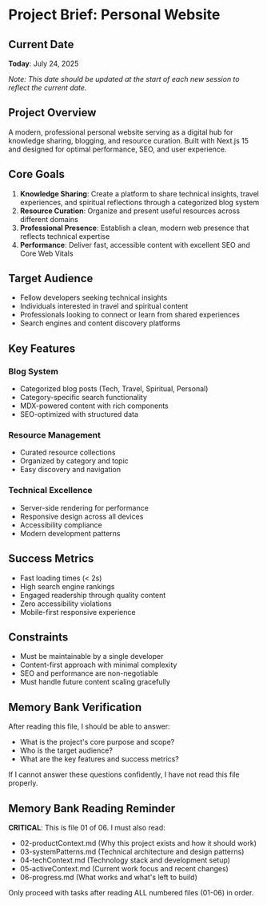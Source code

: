 # Project Brief: Personal Website

## Current Date
**Today**: July 24, 2025

*Note: This date should be updated at the start of each new session to reflect the current date.*

## Project Overview
A modern, professional personal website serving as a digital hub for knowledge sharing, blogging, and resource curation. Built with Next.js 15 and designed for optimal performance, SEO, and user experience.

## Core Goals
1. **Knowledge Sharing**: Create a platform to share technical insights, travel experiences, and spiritual reflections through a categorized blog system
2. **Resource Curation**: Organize and present useful resources across different domains
3. **Professional Presence**: Establish a clean, modern web presence that reflects technical expertise
4. **Performance**: Deliver fast, accessible content with excellent SEO and Core Web Vitals

## Target Audience
- Fellow developers seeking technical insights
- Individuals interested in travel and spiritual content
- Professionals looking to connect or learn from shared experiences
- Search engines and content discovery platforms

## Key Features
### Blog System
- Categorized blog posts (Tech, Travel, Spiritual, Personal)
- Category-specific search functionality
- MDX-powered content with rich components
- SEO-optimized with structured data

### Resource Management
- Curated resource collections
- Organized by category and topic
- Easy discovery and navigation

### Technical Excellence
- Server-side rendering for performance
- Responsive design across all devices
- Accessibility compliance
- Modern development patterns

## Success Metrics
- Fast loading times (< 2s)
- High search engine rankings
- Engaged readership through quality content
- Zero accessibility violations
- Mobile-first responsive experience

## Constraints
- Must be maintainable by a single developer
- Content-first approach with minimal complexity
- SEO and performance are non-negotiable
- Must handle future content scaling gracefully

## Memory Bank Verification
After reading this file, I should be able to answer:
- What is the project's core purpose and scope?
- Who is the target audience?
- What are the key features and success metrics?

If I cannot answer these questions confidently, I have not read this file properly.

## Memory Bank Reading Reminder
**CRITICAL**: This is file 01 of 06. I must also read:
- 02-productContext.md (Why this project exists and how it should work)
- 03-systemPatterns.md (Technical architecture and design patterns)
- 04-techContext.md (Technology stack and development setup)
- 05-activeContext.md (Current work focus and recent changes)
- 06-progress.md (What works and what's left to build)

Only proceed with tasks after reading ALL numbered files (01-06) in order. 